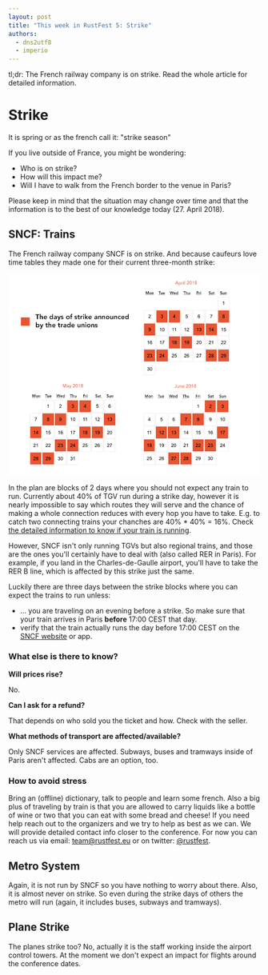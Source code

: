 ```yaml
---
layout: post
title: "This week in RustFest 5: Strike"
authors:
  - dns2utf8
  - imperio
---
```


tl;dr: The French railway company is on strike. Read the whole article for detailed information.

# Strike

It is spring or as the french call it: "strike season"

If you live outside of France, you might be wondering:

* Who is on strike?
* How will this impact me?
* Will I have to walk from the French border to the venue in Paris?

Please keep in mind that the situation may change over time and that the information is to the best of our knowledge today (27. April 2018).


## SNCF: Trains

The French railway company SNCF is on strike.
And because caufeurs love time tables they made one for their current three-month strike:

[![strike calendar sncf](/assets/posts/paris/sncf_strik_days.png)](/assets/posts/paris/sncf_strik_days.png)

In the plan are blocks of 2 days where you should not expect any train to run.
Currently about 40%  of TGV run during a strike day, however it is nearly impossible to say which routes they will serve and the chance of making a whole connection reduces with every hop you have to take.
E.g. to catch two connecting trains your chanches are 40% * 40% = 16%.
Check [the detailed information to know if your train is running](https://en.oui.sncf/train/strike).

However, SNCF isn't only running TGVs but also regional trains, and those are the ones you'll certainly have to deal with (also called RER in Paris). For example, if you land in the Charles-de-Gaulle airport, you'll have to take the RER B line, which is affected by this strike just the same.

Luckily there are three days between the strike blocks where you can expect the trains to run unless:

- ... you are traveling on an evening before a strike. So make sure that your train arrives in Paris **before** 17:00 CEST that day.
- verify that the train actually runs the day before 17:00 CEST on the [SNCF website](https://www.sncf.com/en/booking-itinerary/search-train-number) or app.
 

### What else is there to know?

**Will prices rise?**

No.

**Can I ask for a refund?**

That depends on who sold you the ticket and how. Check with the seller.

**What methods of transport are affected/available?**

Only SNCF services are affected. Subways, buses and tramways inside of Paris aren't affected. Cabs are an option, too.

### How to avoid stress

Bring an (offline) dictionary, talk to people and learn some french.
Also a big plus of traveling by train is that you are allowed to carry liquids like a bottle of wine or two that you can eat with some bread and cheese!
If you need help reach out to the organizers and we try to help as best as we can. We will provide detailed contact info closer to the conference.
For now you can reach us via email: [team@rustfest.eu](mailto:team@rustfest.eu) or on twitter: [@rustfest](https://twitter.com/rustfest).


## Metro System

Again, it is not run by SNCF so you have nothing to worry about there. Also, it is almost never on strike. So even during the strike days of others the metro will run (again, it includes buses, subways and tramways).


## Plane Strike

The planes strike too? No, actually it is the staff working inside the airport control towers. At the moment we don't expect an impact for flights around the conference dates.
